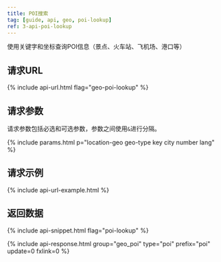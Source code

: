 ```yaml
---
title: POI搜索
tag: [guide, api, geo, poi-lookup]
ref: 3-api-poi-lookup
---
```


使用关键字和坐标查询POI信息（景点、火车站、飞机场、港口等）

## 请求URL

{% include api-url.html flag="geo-poi-lookup" %}

## 请求参数

请求参数包括必选和可选参数，参数之间使用`&`进行分隔。

{% include params.html p="location-geo geo-type key city number lang" %}

## 请求示例

{% include api-url-example.html %}

## 返回数据

{% include api-snippet.html flag="poi-lookup" %}

{% include api-response.html group="geo_poi" type="poi" prefix="poi" update=0 fxlink=0 %}
